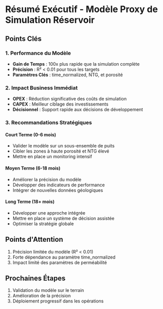# Résumé Exécutif - Modèle Proxy de Simulation Réservoir

## Points Clés

### 1. Performance du Modèle
- **Gain de Temps** : 100x plus rapide que la simulation complète
- **Précision** : R² < 0.01 pour tous les targets
- **Paramètres Clés** : time_normalized, NTG, et porosité

### 2. Impact Business Immédiat
- **OPEX** : Réduction significative des coûts de simulation
- **CAPEX** : Meilleur ciblage des investissements
- **Décisionnel** : Support rapide aux décisions de développement

### 3. Recommandations Stratégiques

#### Court Terme (0-6 mois)
- Valider le modèle sur un sous-ensemble de puits
- Cibler les zones à haute porosité et NTG élevé
- Mettre en place un monitoring intensif

#### Moyen Terme (6-18 mois)
- Améliorer la précision du modèle
- Développer des indicateurs de performance
- Intégrer de nouvelles données géologiques

#### Long Terme (18+ mois)
- Développer une approche intégrée
- Mettre en place un système de décision assistée
- Optimiser la stratégie globale

## Points d'Attention
1. Précision limitée du modèle (R² < 0.01)
2. Forte dépendance au paramètre time_normalized
3. Impact limité des paramètres de perméabilité

## Prochaines Étapes
1. Validation du modèle sur le terrain
2. Amélioration de la précision
3. Déploiement progressif dans les opérations 